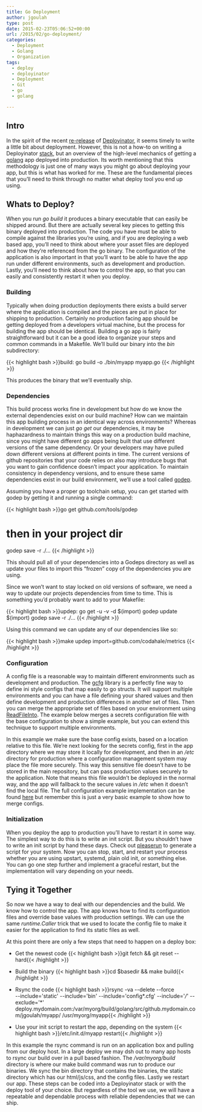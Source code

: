 ```yaml
---
title: Go Deployment
author: jgoulah
type: post
date: 2015-02-23T05:06:52+00:00
url: /2015/02/go-deployment/
categories:
  - Deployment
  - Golang
  - Organization
tags:
  - deploy
  - deployinator
  - Deployment
  - Git
  - go
  - golang

---
```

## Intro

In the spirit of the recent <a href="https://codeascraft.com/2015/02/20/re-introducing-deployinator-now-as-a-gem/" title="deployinator re-release" target="_blank">re-release</a> of <a href="https://github.com/etsy/Deployinator/tree/master" title="deployinator" target="_blank">Deployinator</a>, it seems timely to write a little bit about deployment. However, this is not a how-to on writing a Deployinator <a href="https://github.com/etsy/Deployinator/tree/master#stacks" title="deployinator stack" target="_blank">stack</a>, but an overview of the high-level mechanics of getting a <a href="https://golang.org/" title="golang" target="_blank">golang</a> app deployed into production. Its worth mentioning that this methodology is just one of many ways you might go about deploying your app, but this is what has worked for me. These are the fundamental pieces that you&#8217;ll need to think through no matter what deploy tool you end up using. 

## Whats to Deploy?

When you run _go build_ it produces a binary executable that can easily be shipped around. But there are actually several key pieces to getting this binary deployed into production. The code you have must be able to compile against the libraries you&#8217;re using, and if you are deploying a web based app, you&#8217;ll need to think about where your asset files are deployed and how they&#8217;re referenced from the go binary. The configuration of the application is also important in that you&#8217;ll want to be able to have the app run under different environments, such as development and production. Lastly, you&#8217;ll need to think about how to control the app, so that you can easily and consistently restart it when you deploy.

### Building

Typically when doing production deployments there exists a build server where the application is compiled and the pieces are put in place for shipping to production. Certainly no production facing app should be getting deployed from a developers virtual machine, but the process for building the app should be identical. Building a go app is fairly straightforward but it can be a good idea to organize your steps and common commands in a Makefile. We&#8217;ll build our binary into the _bin_ subdirectory: 

{{< highlight bash >}}build:
        go build -o ./bin/myapp myapp.go
{{< /highlight >}}

This produces the binary that we&#8217;ll eventually ship.

### Dependencies

This build process works fine in development but how do we know the external dependencies exist on our build machine? How can we maintain this app building process in an identical way across environments? Whereas in development we can just _go get_ our dependencies, it may be haphazardness to maintain things this way on a production build machine, since you might have different go apps being built that use different versions of the same dependency. Or your developers may have pulled down different versions at different points in time. The current versions of github repositories that your code relies on also may introduce bugs that you want to gain confidence doesn&#8217;t impact your application. To maintain consistency in dependency versions, and to ensure these same dependencies exist in our build environment, we&#8217;ll use a tool called <a href="https://github.com/tools/godep" title="godep" target="_blank">godep</a>. 

Assuming you have a proper go toolchain setup, you can get started with godep by getting it and running a single command:

{{< highlight bash >}}go get github.com/tools/godep
# then in your project dir
godep save -r ./...
{{< /highlight >}}

This should pull all of your dependencies into a Godeps directory as well as update your files to import this &#8220;frozen&#8221; copy of the dependencies you are using. 

Since we won&#8217;t want to stay locked on old versions of software, we need a way to update our projects dependencies from time to time. This is something you&#8217;d probably want to add to your Makefile:

{{< highlight bash >}}updep:
        go get -u -v -d $(import)
        godep update $(import)
        godep save -r ./...
{{< /highlight >}}

Using this command we can update any of our dependencies like so:

{{< highlight bash >}}make updep import=github.com/codahale/metrics
{{< /highlight >}}

### Configuration

A config file is a reasonable way to maintain different environments such as development and production. The <a href="https://godoc.org/code.google.com/p/gcfg" title="gcfg" target="_blank">gcfg</a> library is a perfectly fine way to define ini style configs that map easily to go structs. It will support multiple environments and you can have a file defining your shared values and then define development and production differences in another set of files. Then you can merge the appropriate set of files based on your environment using <a href="https://godoc.org/code.google.com/p/gcfg#ReadFileInto" title="ReadFileInto" target="_blank">ReadFileInto</a>. The example below merges a secrets configuration file with the base configuration to show a simple example, but you can extend this technique to support multiple environments. 



In this example we make sure the base config exists, based on a location relative to this file. We&#8217;re next looking for the secrets config, first in the app directory where we may store it locally for development, and then in an _/etc_ directory for production where a configuration management system may place the file more securely. This way this sensitive file doesn&#8217;t have to be stored in the main repository, but can pass production values securely to the application. Note that means this file wouldn&#8217;t be deployed in the normal way, and the app will fallback to the secure values in _/etc_ when it doesn&#8217;t find the local file. The full configuration example implementation can be found <a href="https://gist.github.com/jgoulah/9a5009a34d7ce9f872a8" target="_blank">here</a> but remember this is just a very basic example to show how to merge configs.

### Initialization

When you deploy the app to production you&#8217;ll have to restart it in some way. The simplest way to do this is to write an init script. But you shouldn&#8217;t have to write an init script by hand these days. Check out <a href="https://github.com/jordansissel/pleaserun" title="pleaserun" target="_blank">pleaserun</a> to generate a script for your system. Now you can stop, start, and restart your process whether you are using upstart, systemd, plain old init, or something else. You can go one step further and implement a graceful restart, but the implementation will vary depending on your needs.

## Tying it Together

So now we have a way to deal with our dependencies and the build. We know how to control the app. The app knows how to find its configuration files and override base values with production settings. We can use the same _runtime.Caller_ trick that we used to locate the config file to make it easier for the application to find its static files as well.

At this point there are only a few steps that need to happen on a deploy box:

  * Get the newest code
{{< highlight bash >}}git fetch && git reset --hard{{< /highlight >}}

  * Build the binary
{{< highlight bash >}}cd $basedir && make build{{< /highlight >}}

  * Rsync the code
{{< highlight bash >}}rsync -va --delete --force \
--include='static' --include='bin' --include='config*.cfg' --include='*/*' --exclude='*' \
deploy.mydomain.com:/var/myorg/build/golang/src/github.mydomain.com/jgoulah/myapp/ /usr/myorg/myapp{{< /highlight >}}

  * Use your init script to restart the app, depending on the system
{{< highlight bash >}}/etc/init.d/myapp restart{{< /highlight >}}

In this example the rsync command is run on an application box and pulling from our deploy host. In a large deploy we may dsh out to many app hosts to rsync our build over in a pull based fashion. The _/var/myorg/build_ directory is where our make build command was run to produce our binaries. We sync the bin directory that contains the binaries, the static directory which has our html/js/css, and the config files. Lastly we restart our app. These steps can be coded into a Deployinator stack or with the deploy tool of your choice. But regardless of the tool we use, we will have a repeatable and dependable process with reliable dependencies that we can ship.
